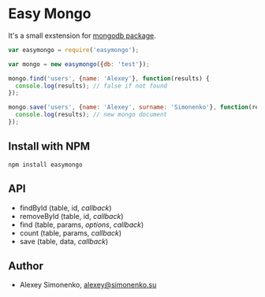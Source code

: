 # Easy Mongo

It's a small exstension for [mongodb package](https://github.com/christkv/node-mongodb-native).

```javascript
var easymongo = require('easymongo');

var mongo = new easymongo({db: 'test'});

mongo.find('users', {name: 'Alexey'}, function(results) {
  console.log(results); // false if not found
});

mongo.save('users', {name: 'Alexey', surname: 'Simonenko'}, function(results) {
  console.log(results); // new mongo document
});
```

Install with NPM
----------------

	npm install easymongo

API
---

* findById (table, id, *callback*)
* removeById (table, id, *callback*)
* find (table, params, *options*, *callback*)
* count (table, params, *callback*)
* save (table, data, *callback*)

Author
------

* Alexey Simonenko, alexey@simonenko.su